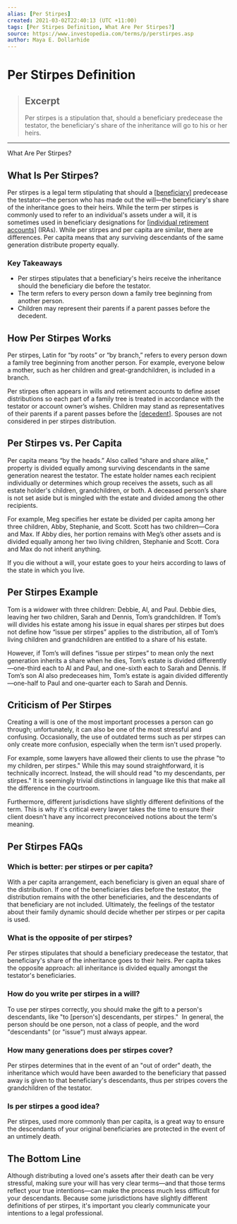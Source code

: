 ```yaml
---
alias: [Per Stirpes]
created: 2021-03-02T22:40:13 (UTC +11:00)
tags: [Per Stirpes Definition, What Are Per Stirpes?]
source: https://www.investopedia.com/terms/p/perstirpes.asp
author: Maya E. Dollarhide
---
```


# Per Stirpes Definition

> ## Excerpt
> Per stirpes is a stipulation that, should a beneficiary predecease the testator, the beneficiary's share of the inheritance will go to his or her heirs.

---

What Are Per Stirpes?
## What Is Per Stirpes?

Per stirpes is a legal term stipulating that should a [[beneficiary]](https://www.investopedia.com/terms/b/beneficiary.asp) predecease the testator—the person who has made out the will—the beneficiary's share of the inheritance goes to their heirs. While the term per stirpes is commonly used to refer to an individual's assets under a will, it is sometimes used in beneficiary designations for [[individual retirement accounts]](https://www.investopedia.com/terms/i/ira.asp) (IRAs). While per stirpes and per capita are similar, there are differences. Per capita means that any surviving descendants of the same generation distribute property equally.

### Key Takeaways

-   Per stirpes stipulates that a beneficiary's heirs receive the inheritance should the beneficiary die before the testator.
-   The term refers to every person down a family tree beginning from another person.
-   Children may represent their parents if a parent passes before the decedent.

## How Per Stirpes Works

Per stirpes, Latin for “by roots” or “by branch,” refers to every person down a family tree beginning from another person. For example, everyone below a mother, such as her children and great-grandchildren, is included in a branch.

Per stirpes often appears in wills and retirement accounts to define asset distributions so each part of a family tree is treated in accordance with the testator or account owner’s wishes. Children may stand as representatives of their parents if a parent passes before the [[decedent]](https://www.investopedia.com/terms/d/decedent.asp). Spouses are not considered in per stirpes distribution.

## Per Stirpes vs. Per Capita

Per capita means “by the heads.” Also called “share and share alike,” property is divided equally among surviving descendants in the same generation nearest the testator. The estate holder names each recipient individually or determines which group receives the assets, such as all estate holder's children, grandchildren, or both. A deceased person’s share is not set aside but is mingled with the estate and divided among the other recipients.

For example, Meg specifies her estate be divided per capita among her three children, Abby, Stephanie, and Scott. Scott has two children—Cora and Max. If Abby dies, her portion remains with Meg’s other assets and is divided equally among her two living children, Stephanie and Scott. Cora and Max do not inherit anything.

If you die without a will, your estate goes to your heirs according to laws of the state in which you live.

## Per Stirpes Example

Tom is a widower with three children: Debbie, Al, and Paul. Debbie dies, leaving her two children, Sarah and Dennis, Tom’s grandchildren. If Tom’s will divides his estate among his issue in equal shares per stirpes but does not define how “issue per stirpes” applies to the distribution, all of Tom’s living children and grandchildren are entitled to a share of his estate.

However, if Tom’s will defines “issue per stirpes” to mean only the next generation inherits a share when he dies, Tom’s estate is divided differently—one-third each to Al and Paul, and one-sixth each to Sarah and Dennis. If Tom’s son Al also predeceases him, Tom’s estate is again divided differently—one-half to Paul and one-quarter each to Sarah and Dennis.

## Criticism of Per Stirpes

Creating a will is one of the most important processes a person can go through; unfortunately, it can also be one of the most stressful and confusing. Occasionally, the use of outdated terms such as per stirpes can only create more confusion, especially when the term isn't used properly.

For example, some lawyers have allowed their clients to use the phrase "to my children, per stirpes." While this may sound straightforward, it is technically incorrect. Instead, the will should read "to my descendants, per stirpes." It is seemingly trivial distinctions in language like this that make all the difference in the courtroom.

Furthermore, different jurisdictions have slightly different definitions of the term. This is why it's critical every lawyer takes the time to ensure their client doesn't have any incorrect preconceived notions about the term's meaning.

## Per Stirpes FAQs

### Which is better: per stirpes or per capita?

With a per capita arrangement, each beneficiary is given an equal share of the distribution. If one of the beneficiaries dies before the testator, the distribution remains with the other beneficiaries, and the descendants of that beneficiary are not included. Ultimately, the feelings of the testator about their family dynamic should decide whether per stirpes or per capita is used.

### What is the opposite of per stirpes?

Per stirpes stipulates that should a beneficiary predecease the testator, that beneficiary's share of the inheritance goes to their heirs. Per capita takes the opposite approach: all inheritance is divided equally amongst the testator's beneficiaries.

### How do you write per stirpes in a will?

To use per stirpes correctly, you should make the gift to a person's descendants, like "to \[person's\] descendants, per stirpes."  In general, the person should be one person, not a class of people, and the word "descendants" (or "issue") must always appear.

### How many generations does per stirpes cover?

Per stirpes determines that in the event of an "out of order" death, the inheritance which would have been awarded to the beneficiary that passed away is given to that beneficiary's descendants, thus per stripes covers the grandchildren of the testator.

### Is per stirpes a good idea?

Per stirpes, used more commonly than per capita, is a great way to ensure the descendants of your original beneficiaries are protected in the event of an untimely death.

## The Bottom Line

Although distributing a loved one's assets after their death can be very stressful, making sure your will has very clear terms—and that those terms reflect your true intentions—can make the process much less difficult for your descendants. Because some jurisdictions have slightly different definitions of per stirpes, it's important you clearly communicate your intentions to a legal professional.
